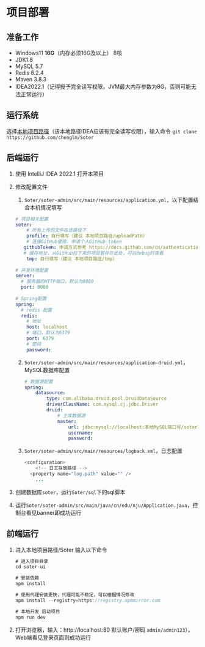 # 项目部署

## 准备工作

* Windows11 **16G**（内存必须16G及以上） 8核
* JDK1.8
* MySQL 5.7
* Redis 6.2.4
* Maven 3.8.3
* IDEA2022.1（记得授予完全读写权限，JVM最大内存参数为8G，否则可能无法正常运行）

## 运行系统

选择<u>本地项目路径</u>（该本地路径IDEA应该有完全读写权限），输入命令 `git clone https://github.com/chenglm/Soter`

## 后端运行

1. 使用 IntelliJ IDEA 2022.1 打开本项目

2. 修改配置文件

   1.  `Soter/soter-admin/src/main/resources/application.yml`，以下配置结合本机情况填写

      ```yml
      # 项目相关配置
      soter:
          # 所有上传的文件在该路径下
          profile: 自行填写（建议 本地项目路径/uploadPath）
          # 连接GitHub使用，申请个人GitHub token
         githubToken: 申请方式参考 https://docs.github.com/cn/authentication/keeping-your-account-and-data-secure/creating-a-personal-access-token
         # 缓存地址，从GitHub拉下来的项目暂存在此处，可以debug时查看
          tmp: 自行填写（建议 本地项目路径/tmp）
          
      # 开发环境配置
      server:
        # 服务器的HTTP端口，默认为8080
        port: 8080
        
      # Spring配置
      spring:
        # redis 配置
        redis:
          # 地址
          host: localhost
          # 端口，默认为6379
          port: 6379
          # 密码
          password:
      ```

   2. `Soter/soter-admin/src/main/resources/application-druid.yml`，MySQL数据库配置

      ```yml
      # 数据源配置
      spring:
          datasource:
              type: com.alibaba.druid.pool.DruidDataSource
              driverClassName: com.mysql.cj.jdbc.Driver
              druid:
                  # 主库数据源
                  master:
                      url: jdbc:mysql://localhost:本地MySQL端口号/soter?useUnicode=true&characterEncoding=utf8&zeroDateTimeBehavior=convertToNull&useSSL=true&serverTimezone=GMT%2B8
                      username: 
                      password: 
      ```

   3. `Soter/soter-admin/src/main/resources/logback.xml`，日志配置

      ```java
      <configuration>
          <!-- 日志存放路径 -->
      	<property name="log.path" value="" />
          ...
      ```

      

3. 创建数据库`soter`，运行`Soter/sql`下的sql脚本

4. 运行`Soter/soter-admin/src/main/java/cn/edu/nju/Application.java`，控制台看见banner即成功运行

## 前端运行

1. 进入本地项目路径/Soter 输入以下命令

   ```java
   # 进入项目目录
   cd soter-ui
   
   # 安装依赖
   npm install
   
   # 使用代理安装更快，代理可能不稳定，可以根据情况修改
   npm install --registry=https://registry.npmmirror.com
   
   # 本地开发 启动项目
   npm run dev
   ```

2. 打开浏览器，输入：http://localhost:80 默认账户/密码 `admin/admin123`），Web端看见登录页面则成功运行
